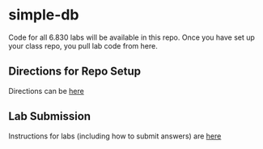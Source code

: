 simple-db
=========

Code for all 6.830 labs will be available in this repo. Once you have set up your class repo, you pull lab code from here.

Directions for Repo Setup
-------------------------

Directions can be [here](https://github.com/MIT-DB-Class/course-info-2017)

Lab Submission
-----

Instructions for labs (including how to submit answers) are [here](https://github.com/MIT-DB-Class/course-info-2017)

